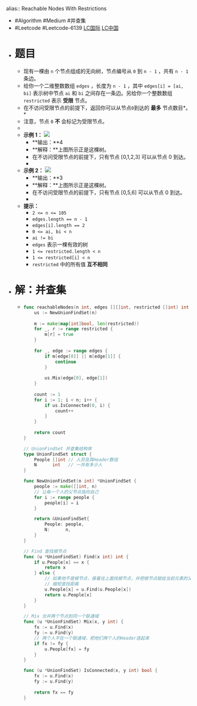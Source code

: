 alias:: Reachable Nodes With Restrictions

- #Algorithm #Medium #并查集
- #Leetcode #Leetcode-6139 [LC国际](https://leetcode.com/problems/reachable-nodes-with-restrictions/) [LC中国](https://leetcode.cn/problems/reachable-nodes-with-restrictions/)
- # 题目
	- 现有一棵由 `n` 个节点组成的无向树，节点编号从 `0` 到 `n - 1` ，共有 `n - 1` 条边。
	- 给你一个二维整数数组 `edges` ，长度为 `n - 1` ，其中 `edges[i] = [ai, bi]` 表示树中节点 `ai` 和 `bi` 之间存在一条边。另给你一个整数数组 `restricted` 表示 **受限** 节点。
	- 在不访问受限节点的前提下，返回你可以从节点`0`到达的 **最多** 节点数目*。*
	- 注意，节点 `0` **不** 会标记为受限节点。
	-
	- **示例 1：**
	  		![](https://assets.leetcode.com/uploads/2022/06/15/ex1drawio.png)
		- **输出：**4
		- **解释：**上图所示正是这棵树。
		- 在不访问受限节点的前提下，只有节点 [0,1,2,3] 可以从节点 0 到达。
		-
	- **示例 2：**
	  		![](https://assets.leetcode.com/uploads/2022/06/15/ex2drawio.png)
		- **输出：**3
		- **解释：**上图所示正是这棵树。
		- 在不访问受限节点的前提下，只有节点 [0,5,6] 可以从节点 0 到达。
		-
	- **提示：**
		- `2 <= n <= 105`
		- `edges.length == n - 1`
		- `edges[i].length == 2`
		- `0 <= ai, bi < n`
		- `ai != bi`
		- `edges` 表示一棵有效的树
		- `1 <= restricted.length < n`
		- `1 <= restricted[i] < n`
		- `restricted` 中的所有值 **互不相同**
- # 解：并查集
	- ```go
	  func reachableNodes(n int, edges [][]int, restricted []int) int {
	      us := NewUnionFindSet(n)
	      
	      m := make(map[int]bool, len(restricted))
	      for _, r := range restricted {
	          m[r] = true
	      }
	      
	      for _, edge := range edges {
	          if m[edge[0]] || m[edge[1]] {
	              continue
	          }
	          
	          us.Mix(edge[0], edge[1])
	      }
	      
	      count := 1
	      for i := 1; i < n; i++ {
	          if us.IsConnected(0, i) {
	              count++
	          }
	      }
	      
	      return count
	  }
	  
	  // UnionFindSet 并查集结构体
	  type UnionFindSet struct {
	      People []int // 人员及其Header数组
	      N      int   // 一共有多少人
	  }
	  
	  func NewUnionFindSet(n int) *UnionFindSet {
	      people := make([]int, n)
	      // 让每一个人的父节点指向自己
	      for i := range people {
	          people[i] = i
	      }
	  
	      return &UnionFindSet{
	          People: people,
	          N:      n,
	      }
	  }
	  
	  // Find 查找根节点
	  func (u *UnionFindSet) Find(x int) int {
	      if u.People[x] == x {
	          return x
	      } else {
	          // 如果他不是根节点，接着往上面找根节点，并把根节点赋给当前元素的父节点，构造二层的平铺树
	          // 缩短查找距离
	          u.People[x] = u.Find(u.People[x])
	          return u.People[x]
	      }
	  }
	  
	  // Mix 合并两个节点到同一个联通域
	  func (u *UnionFindSet) Mix(x, y int) {
	      fx := u.Find(x)
	      fy := u.Find(y)
	      // 两个人不在一个联通域，把他们两个人的Header连起来
	      if fx != fy {
	          u.People[fx] = fy
	      }
	  }
	  
	  func (u *UnionFindSet) IsConnected(x, y int) bool {
	      fx := u.Find(x)
	      fy := u.Find(y)
	      
	      return fx == fy
	  }
	  ```